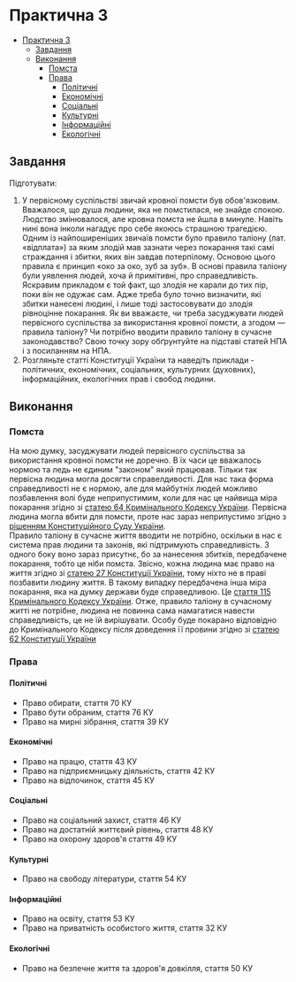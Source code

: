 # Практична 3

- [Практична 3](#практична-3)
  - [Завдання](#завдання)
  - [Виконання](#виконання)
    - [Помста](#помста)
    - [Права](#права)
      - [Політичні](#політичні)
      - [Економічні](#економічні)
      - [Соціальні](#соціальні)
      - [Культурні](#культурні)
      - [Інформаційні](#інформаційні)
      - [Екологічні](#екологічні)

## Завдання

Підготувати:

1) У первісному суспільстві звичай кровної помсти був обов'язковим. Вважалося, що душа людини, яка не помстилася, не знайде спокою. Людство змінювалося, але кровна помста не йшла в минуле. Навіть нині вона інколи нагадує про себе якоюсь страшною трагедією. Одним із найпоширеніших звичаїв помсти було правило таліону (лат. «відплата») за яким злодій мав зазнати через покарання такі самі страждання і збитки, яких він завдав потерпілому. Основою цього правила є принцип «око за око, зуб за зуб». В основі правила таліону були уявлення людей, хоча й примітивні, про справедливість. Яскравим прикладом є той факт, що злодія не карали до тих пір, поки він не одужає сам. Адже треба було точно визначити, які збитки нанесені людині, і лише тоді застосовувати до злодія рівноцінне покарання. Як ви вважаєте, чи треба засуджувати людей первісного суспільства за використання кровної помсти, а згодом — правила таліону? Чи потрібно вводити правило таліону в сучасне законодавство? Свою точку зору обґрунтуйте на підставі статей НПА і з посиланням на НПА.
2) Розгляньте статті Конституції України та наведіть приклади - політичних, економічних, соціальних, культурних (духовних), інформаційних, екологічних прав і свобод людини.

## Виконання

### Помста

На мою думку, засуджувати людей первісного суспільства за використання кровної помсти не доречно. В їх часи це вважалось нормою та ледь не єдиним "законом" який працював. Тільки так первісна людина могла досягти справелдивості. Для нас така форма справедливості не є нормою, але для майбутніх людей можливо позбавлення волі буде неприпустимим, коли для нас це найвища міра покарання згідно зі [статею 64 Кримінального Кодексу України](https://kodeksy.com.ua/kriminal_nij_kodeks_ukraini/statja-64.htm#:~:text=%D0%A1%D1%82%D0%B0%D1%82%D1%82%D1%8F%2064.,%D0%BF%D0%BE%D0%B7%D0%B1%D0%B0%D0%B2%D0%BB%D0%B5%D0%BD%D0%BD%D1%8F%20%D0%B2%D0%BE%D0%BB%D1%96%20%D0%BD%D0%B0%20%D0%BF%D0%B5%D0%B2%D0%BD%D0%B8%D0%B9%20%D1%81%D1%82%D1%80%D0%BE%D0%BA.). Первісна людина могла вбити для помсти, проте нас зараз неприпустимо згідно з [рішенням Конституційного Суду України](https://zakon.rada.gov.ua/laws/show/v011p710-99#Text).  
Правило таліону в сучасне життя вводити не потрібно, оскільки в нас є система прав людини та законів, які підтримують справедливість. З одного боку воно зараз присутнє, бо за нанесення збитків, передбачене покарання, тобто це ніби помста. Звісно, кожна людина має право на життя згідно зі [статею 27 Конституції України](https://www.president.gov.ua/ua/documents/constitution/konstituciya-ukrayini-rozdil-ii#:~:text=%D0%A1%D1%82%D0%B0%D1%82%D1%82%D1%8F%2027.,%D1%8F%D0%B7%D0%BE%D0%BA%20%D0%B4%D0%B5%D1%80%D0%B6%D0%B0%D0%B2%D0%B8%20%2D%20%D0%B7%D0%B0%D1%85%D0%B8%D1%89%D0%B0%D1%82%D0%B8%20%D0%B6%D0%B8%D1%82%D1%82%D1%8F%20%D0%BB%D1%8E%D0%B4%D0%B8%D0%BD%D0%B8.), тому ніхто не в праві позбавити людину життя. В такому випадку передбачена інша міра покарання, яка на думку держави буде справедливою. Це [стаття 115 Кримінального Кодексу України](https://protocol.ua/ua/kriminalniy_kodeks_ukraini_stattya_115/). Отже, правило таліону в сучасному житті не потрібне, людина не повинна сама намагатися навести справедливість, це не їй вирішувати. Особу буде покарано відповідно до Кримінального Кодексу після доведення її провини згідно зі [статею 62 Конституції України](https://www.president.gov.ua/ua/documents/constitution/konstituciya-ukrayini-rozdil-ii#:~:text=%D0%A1%D1%82%D0%B0%D1%82%D1%82%D1%8F%2062.,%D1%81%D0%B2%D0%BE%D1%8E%20%D0%BD%D0%B5%D0%B2%D0%B8%D0%BD%D1%83%D0%B2%D0%B0%D1%82%D1%96%D1%81%D1%82%D1%8C%20%D1%83%20%D0%B2%D1%87%D0%B8%D0%BD%D0%B5%D0%BD%D0%BD%D1%96%20%D0%B7%D0%BB%D0%BE%D1%87%D0%B8%D0%BD%D1%83.)

### Права

#### Політичні

- Право обирати, стаття 70 КУ
- Право бути обраним, стаття 76 КУ
- Право на мирні зібрання, стаття 39 КУ

#### Економічні

- Право на працю, стаття 43 КУ
- Право на підприємницьку діяльність, стаття 42 КУ
- Право на відпочинок, стаття 45 КУ

#### Соціальні 

- Право на соціальний захист, стаття 46 КУ
- Право на достатній життєвий рівень, стаття 48 КУ
- Право на охорону здоров'я стаття 49 КУ

#### Культурні

- Право на свободу літератури, стаття 54 КУ

#### Інформаційні

- Право на освіту, стаття 53 КУ
- Право на приватність особистого життя, стаття 32 КУ

#### Екологічні

- Право на безпечне життя та здоров'я довкілля, стаття 50 КУ